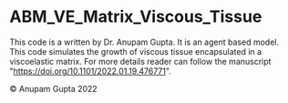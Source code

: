 # ABM_VE_Matrix_Viscous_Tissue
This code is a written by Dr. Anupam Gupta. It is an agent based model. This code simulates the growth of viscous tissue encapsulated in a viscoelastic matrix. For more details reader can follow the manuscript "https://doi.org/10.1101/2022.01.19.476771".



© Anupam Gupta 2022
